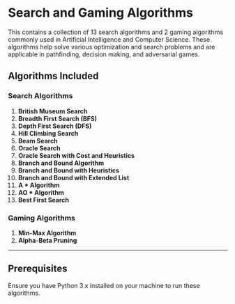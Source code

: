# Search and Gaming Algorithms

This contains a collection of 13 search algorithms and 2 gaming algorithms commonly used in Artificial Intelligence and Computer Science. These algorithms help solve various optimization and search problems and are applicable in pathfinding, decision making, and adversarial games.

## Algorithms Included

### Search Algorithms
1. **British Museum Search**
2. **Breadth First Search (BFS)**
3. **Depth First Search (DFS)**
4. **Hill Climbing Search**
5. **Beam Search**
6. **Oracle Search**
7. **Oracle Search with Cost and Heuristics**
8. **Branch and Bound Algorithm**
9. **Branch and Bound with Heuristics**
10. **Branch and Bound with Extended List**
11. **A * Algorithm**
12. **AO * Algorithm**
13. **Best First Search**

### Gaming Algorithms
1. **Min-Max Algorithm**
2. **Alpha-Beta Pruning**

---

## Prerequisites

Ensure you have Python 3.x installed on your machine to run these algorithms.
